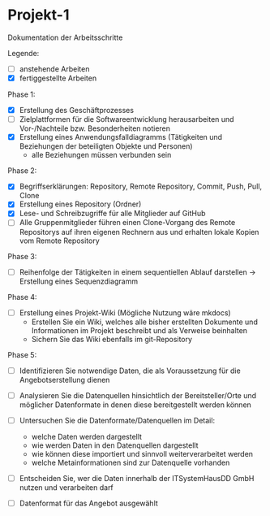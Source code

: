 # Projekt-1

Dokumentation der Arbeitsschritte

Legende: 
- [ ] anstehende Arbeiten
- [x] fertiggestellte Arbeiten

Phase 1:
- [x] Erstellung des Geschäftprozesses 
- [ ] Zielplattformen für die Softwareentwicklung herausarbeiten und Vor-/Nachteile bzw. Besonderheiten notieren 
- [x] Erstellung eines Anwendungsfalldiagramms (Tätigkeiten und Beziehungen der beteiligten Objekte und Personen)
   - alle Beziehungen müssen verbunden sein

Phase 2:
- [x] Begriffserklärungen: Repository, Remote Repository, Commit, Push, Pull, Clone
- [x] Erstellung eines Repository (Ordner)
- [x] Lese- und Schreibzugriffe für alle Mitglieder auf GitHub 
- [ ] Alle Gruppenmitglieder führen einen Clone-Vorgang des Remote Repositorys auf ihren eigenen Rechnern aus und erhalten lokale Kopien vom Remote Repository 

Phase 3:
- [ ] Reihenfolge der Tätigkeiten in einem sequentiellen Ablauf darstellen -> Erstellung eines Sequenzdiagramm

Phase 4:
- [ ] Erstellung eines Projekt-Wiki (Mögliche Nutzung wäre mkdocs)
   - Erstellen Sie ein Wiki, welches alle bisher erstellten Dokumente und Informationen im Projekt beschreibt und als Verweise beinhalten
   - Sichern Sie das Wiki ebenfalls im git-Repository

Phase 5:
- [ ] Identifizieren Sie notwendige Daten, die als Voraussetzung für die Angebotserstellung dienen
- [ ] Analysieren Sie die Datenquellen hinsichtlich der Bereitsteller/Orte und möglicher Datenformate in denen diese bereitgestellt werden können
- [ ] Untersuchen Sie die Datenformate/Datenquellen im Detail:
   - welche Daten werden dargestellt
   - wie werden Daten in den Datenquellen dargestellt
   - wie können diese importiert und sinnvoll weiterverarbeitet werden
   - welche Metainformationen sind zur Datenquelle vorhanden
- [ ] Entscheiden Sie, wer die Daten innerhalb der ITSystemHausDD GmbH nutzen und verarbeiten darf
- [ ] Datenformat für das Angebot ausgewählt

